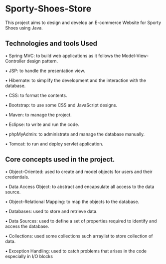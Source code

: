 # Sporty-Shoes-Store

This project aims to design and develop an E-commerce Website for Sporty Shoes using Java.

## Technologies and tools Used
•	Spring MVC: to build web applications as it follows the Model-View-Controller design pattern. 

•	JSP: to handle the presentation view.

•	Hibernate: to simplify the development and the interaction with the database.

•	CSS: to format the contents.

•	Bootstrap: to use some CSS and JavaScript designs.

•	Maven: to manage the project.

•	Eclipse: to write and run the code.

•	phpMyAdmin: to administrate and manage the database manually.

•	Tomcat: to run and deploy servlet application.

## Core concepts used in the project. 
•	Object-Oriented: used to create and model objects for users and their credentials.

•	Data Access Object: to abstract and encapsulate all access to the data source.

•	Object–Relational Mapping: to map the objects to the database.

•	Databases: used to store and retrieve data.

•	Data Sources: used to define a set of properties required to identify and access the database.

•	Collections: used some collections such arraylist to store collection of data. 

•	Exception Handling: used to catch problems that arises in the code especially in I/O blocks





